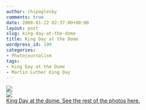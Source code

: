 ```yaml
---
author: chipoglesby
comments: true
date: 2008-01-22 02:37:00+00:00
layout: post
slug: king-day-at-the-dome
title: King Day at the Dome
wordpress_id: 199
categories:
- Photojournalism
tags:
- King Day at the Dome
- Martin Luther King Day
---
```


[![](http://bp1.blogger.com/_GlcbreYSTwI/R5VYNgtMNgI/AAAAAAAAAOE/V8txs8mjG2w/s400/06.JPG)](http://bp1.blogger.com/_GlcbreYSTwI/R5VYNgtMNgI/AAAAAAAAAOE/V8txs8mjG2w/s1600-h/06.JPG)  
[![](http://bp0.blogger.com/_GlcbreYSTwI/R5VYBQtMNfI/AAAAAAAAAN8/fPkGO3xuSCE/s400/05.JPG)](http://bp0.blogger.com/_GlcbreYSTwI/R5VYBQtMNfI/AAAAAAAAAN8/fPkGO3xuSCE/s1600-h/05.JPG)  
[King Day at the dome.  See the rest of the photos here.](http://www.facebook.com/album.php?aid=2009763&l=ea4fc&id=105600597)
